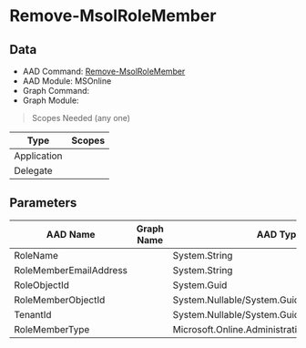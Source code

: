 # Remove-MsolRoleMember

> 

## Data

+ AAD Command: [Remove-MsolRoleMember](https://docs.microsoft.com/en-us/powershell/module/MSOnline/Remove-MsolRoleMember)
+ AAD Module: MSOnline
+ Graph Command: []()
+ Graph Module: 

> Scopes Needed (any one)

|Type|Scopes|
|---|---|
|Application||
|Delegate||

## Parameters

|AAD Name|Graph Name|AAD Type|Graph Type|Infos|
|---|---|---|---|---|
|RoleName||System.String|||
|RoleMemberEmailAddress||System.String|||
|RoleObjectId||System.Guid|||
|RoleMemberObjectId||System.Nullable/System.Guid|||
|TenantId||System.Nullable/System.Guid|||
|RoleMemberType||Microsoft.Online.Administration.RoleMemberType|||

